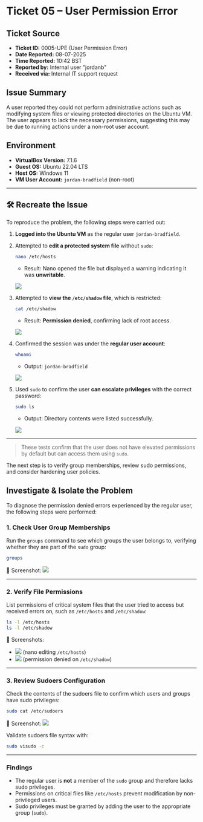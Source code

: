 # Ticket 05 – User Permission Error

## Ticket Source
- **Ticket ID:** 0005-UPE (User Permission Error)
- **Date Reported:** 08-07-2025
- **Time Reported:** 10:42 BST
- **Reported by:** Internal user "jordanb"
- **Received via:** Internal IT support request

## Issue Summary
A user reported they could not perform administrative actions such as modifying system files or viewing protected directories on the Ubuntu VM. The user appears to lack the necessary permissions, suggesting this may be due to running actions under a non-root user account.

## Environment
- **VirtualBox Version:** 7.1.6
- **Guest OS:** Ubuntu 22.04 LTS
- **Host OS:** Windows 11
- **VM User Account:** `jordan-bradfield` (non-root)

---

## 🛠 Recreate the Issue

To reproduce the problem, the following steps were carried out:

1. **Logged into the Ubuntu VM** as the regular user `jordan-bradfield`.
2. Attempted to **edit a protected system file** without `sudo`:
   ```bash
   nano /etc/hosts
   ```
   - Result: Nano opened the file but displayed a warning indicating it was **unwritable**.

   ![](../images/nano-hosts-unwritable.png)

3. Attempted to **view the `/etc/shadow` file**, which is restricted:
   ```bash
   cat /etc/shadow
   ```
   - Result: **Permission denied**, confirming lack of root access.

   ![](../images/permission-denied-shadow.png)

4. Confirmed the session was under the **regular user account**:
   ```bash
   whoami
   ```
   - Output: `jordan-bradfield`

   ![](../images/regular-user-whoami.png)

5. Used `sudo` to confirm the user **can escalate privileges** with the correct password:
   ```bash
   sudo ls
   ```
   - Output: Directory contents were listed successfully.

   ![](../images/sudo-ls-success.png)

---

> These tests confirm that the user does not have elevated permissions by default but can access them using `sudo`.

The next step is to verify group memberships, review sudo permissions, and consider hardening user policies.

## Investigate & Isolate the Problem

To diagnose the permission denied errors experienced by the regular user, the following steps were performed:

### 1. Check User Group Memberships

Run the `groups` command to see which groups the user belongs to, verifying whether they are part of the `sudo` group:

```bash
groups
```

📸 Screenshot: ![](images/regular-user-whoami.png)

---

### 2. Verify File Permissions

List permissions of critical system files that the user tried to access but received errors on, such as `/etc/hosts` and `/etc/shadow`:

```bash
ls -l /etc/hosts
ls -l /etc/shadow
```

📸 Screenshots:  
- ![](images/nano-hosts-unwritable.png) (nano editing `/etc/hosts`)  
- ![](images/permission-denied-shadow.png) (permission denied on `/etc/shadow`)

---

### 3. Review Sudoers Configuration

Check the contents of the sudoers file to confirm which users and groups have sudo privileges:

```bash
sudo cat /etc/sudoers
```

📸 Screenshot: ![](images/sudo-ls-success.png)

Validate sudoers file syntax with:

```bash
sudo visudo -c
```

---

### Findings

- The regular user is **not** a member of the `sudo` group and therefore lacks sudo privileges.
- Permissions on critical files like `/etc/hosts` prevent modification by non-privileged users.
- Sudo privileges must be granted by adding the user to the appropriate group (`sudo`).

